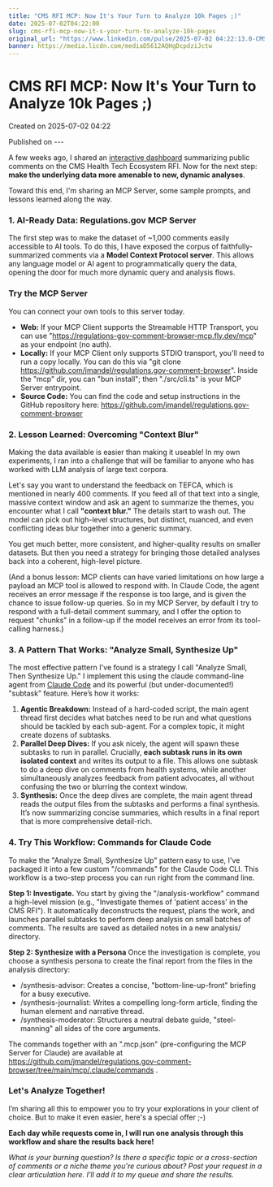 ```yaml
---
title: "CMS RFI MCP: Now It's Your Turn to Analyze 10k Pages ;)"
date: 2025-07-02T04:22:00
slug: cms-rfi-mcp-now-it-s-your-turn-to-analyze-10k-pages
original_url: "https://www.linkedin.com/pulse/2025-07-02 04:22:13.0-CMS RFI MCP: Now It's Your Turn to Analyze 10k Pages ;)"
banner: https://media.licdn.com/mediaD5612AQHgDcpdziJctw
---
```

CMS RFI MCP: Now It's Your Turn to Analyze 10k Pages ;)
=======================================================

Created on 2025-07-02 04:22

Published on ---

A few weeks ago, I shared an [interactive dashboard](https://joshuamandel.com/regulations.gov-comment-browser/CMS-2025-0050-0031/) summarizing public comments on the CMS Health Tech Ecosystem RFI. Now for the next step: **make the underlying data more amenable to new, dynamic analyses**.

Toward this end, I'm sharing an MCP Server, some sample prompts, and lessons learned along the way.

### 1. AI-Ready Data: Regulations.gov MCP Server

The first step was to make the dataset of ~1,000 comments easily accessible to AI tools. To do this, I have exposed the corpus of faithfully-summarized comments via a **Model Context Protocol server**. This allows any language model or AI agent to programmatically query the data, opening the door for much more dynamic query and analysis flows.

### Try the MCP Server

You can connect your own tools to this server today.

* **Web:** If your MCP Client supports the Streamable HTTP Transport, you can use "<https://regulations-gov-comment-browser-mcp.fly.dev/mcp>" as your endpoint (no auth).
* **Locally:** If your MCP Client only supports STDIO transport, you'll need to run a copy locally. You can do this via "git clone <https://github.com/jmandel/regulations.gov-comment-browser>". Inside the "mcp" dir, you can "bun install"; then "./src/cli.ts" is your MCP Server entrypoint.
* **Source Code:** You can find the code and setup instructions in the GitHub repository here: <https://github.com/jmandel/regulations.gov-comment-browser>

### 2. Lesson Learned: Overcoming "Context Blur"

Making the data available is easier than making it useable! In my own experiments, I ran into a challenge that will be familiar to anyone who has worked with LLM analysis of large text corpora.

Let's say you want to understand the feedback on TEFCA, which is mentioned in nearly 400 comments. If you feed all of that text into a single, massive context window and ask an agent to summarize the themes, you encounter what I call **"context blur."** The details start to wash out. The model can pick out high-level structures, but distinct, nuanced, and even conflicting ideas blur together into a generic summary.

You get much better, more consistent, and higher-quality results on smaller datasets. But then you need a strategy for bringing those detailed analyses back into a coherent, high-level picture.

(And a bonus lesson: MCP clients can have varied limitations on how large a payload an MCP tool is allowed to respond with. In Claude Code, the agent receives an error message if the response is too large, and is given the chance to issue follow-up queries. So in my MCP Server, by default I try to respond with a full-detail comment summary, and I offer the option to request "chunks" in a follow-up if the model receives an error from its tool-calling harness.)

### 3. A Pattern That Works: "Analyze Small, Synthesize Up"

The most effective pattern I've found is a strategy I call "Analyze Small, Then Synthesize Up." I implement this using the claude command-line agent from [Claude Code](https://docs.anthropic.com/en/docs/claude-code/overview) and its powerful (but under-documented!) "subtask" feature. Here’s how it works:

1. **Agentic Breakdown:** Instead of a hard-coded script, the main agent thread first decides what batches need to be run and what questions should be tackled by each sub-agent. For a complex topic, it might create dozens of subtasks.
2. **Parallel Deep Dives:** If you ask nicely, the agent will spawn these subtasks to run in parallel. Crucially, **each subtask runs in its own isolated context** and writes its output to a file. This allows one subtask to do a deep dive on comments from health systems, while another simultaneously analyzes feedback from patient advocates, all without confusing the two or blurring the context window.
3. **Synthesis:** Once the deep dives are complete, the main agent thread reads the output files from the subtasks and performs a final synthesis. It’s now summarizing concise summaries, which results in a final report that is more comprehensive detail-rich.

### 4. Try This Workflow: Commands for Claude Code

To make the "Analyze Small, Synthesize Up" pattern easy to use, I've packaged it into a few custom "/commands" for the Claude Code CLI. This workflow is a two-step process you can run right from the command line.

**Step 1: Investigate.** You start by giving the "/analysis-workflow" command a high-level mission (e.g., "Investigate themes of 'patient access' in the CMS RFI"). It automatically deconstructs the request, plans the work, and launches parallel subtasks to perform deep analysis on small batches of comments. The results are saved as detailed notes in a new analysis/ directory.

**Step 2: Synthesize with a Persona** Once the investigation is complete, you choose a synthesis persona to create the final report from the files in the analysis directory:

* /synthesis-advisor: Creates a concise, "bottom-line-up-front" briefing for a busy executive.
* /synthesis-journalist: Writes a compelling long-form article, finding the human element and narrative thread.
* /synthesis-moderator: Structures a neutral debate guide, "steel-manning" all sides of the core arguments.

The commands together with an ".mcp.json" (pre-configuring the MCP Server for Claude) are available at <https://github.com/jmandel/regulations.gov-comment-browser/tree/main/mcp/.claude/commands> .

### Let's Analyze Together!

I’m sharing all this to empower you to try your explorations in your client of choice. But to make it even easier, here's a special offer ;-)

**Each day while requests come in, I will run one analysis through this workflow and share the results back here!**

*What is your burning question? Is there a specific topic or a cross-section of comments or a niche theme you're curious about? Post your request in a clear articulation here. I’ll add it to my queue and share the results.*